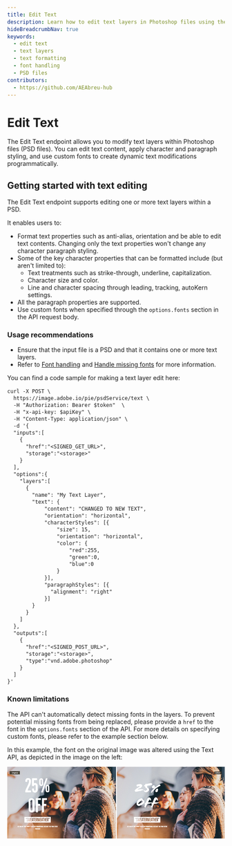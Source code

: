 ```yaml
---
title: Edit Text
description: Learn how to edit text layers in Photoshop files using the Edit Text API endpoint to modify text content, formatting, and styling
hideBreadcrumbNav: true
keywords:
  - edit text
  - text layers
  - text formatting
  - font handling
  - PSD files
contributors:
  - https://github.com/AEAbreu-hub
---
```


# Edit Text

The Edit Text endpoint allows you to modify text layers within Photoshop files (PSD files). You can edit text content, apply character and paragraph styling, and use custom fonts to create dynamic text modifications programmatically.

## Getting started with text editing

The Edit Text endpoint supports editing one or more text layers within a PSD.

It enables users to:

* Format text properties such as anti-alias, orientation and be able to edit text contents. Changing only the text properties won't change any character paragraph styling.
* Some of the key character properties that can be formatted include (but aren't limited to):
  * Text treatments such as strike-through, underline, capitalization.
  * Character size and color.
  * Line and character spacing through leading, tracking, autoKern settings.
* All the paragraph properties are supported.
* Use custom fonts when specified through the `options.fonts` section in the API request body.

### Usage recommendations

* Ensure that the input file is a PSD and that it contains one or more text layers.
* Refer to [Font handling][1] and [Handle missing fonts][2] for more information.

You can find a code sample for making a text layer edit here:

```shell
curl -X POST \
  https://image.adobe.io/pie/psdService/text \
  -H "Authorization: Bearer $token"  \
  -H "x-api-key: $apiKey" \
  -H "Content-Type: application/json" \
  -d '{
  "inputs":[
    {
      "href":"<SIGNED_GET_URL>",
      "storage":"<storage>"
    }
  ],
  "options":{
    "layers":[
      {
        "name": "My Text Layer",
        "text": {
            "content": "CHANGED TO NEW TEXT",
            "orientation": "horizontal",
            "characterStyles": [{
                "size": 15,
                "orientation": "horizontal",
                "color": {
                    "red":255,
                    "green":0,
                    "blue":0
                }
            }],
            "paragraphStyles": [{
              "alignment": "right"
            }]
        }
      }
    ]
  },
  "outputs":[
    {
      "href":"<SIGNED_POST_URL>",
      "storage":"<storage>",
      "type":"vnd.adobe.photoshop"
    }
  ]
}'
```

### Known limitations

The API can't automatically detect missing fonts in the layers. To prevent potential missing fonts from being replaced, please provide a `href` to the font in the `options.fonts` section of the API. For more details on specifying custom fonts, please refer to the example section below.

In this example, the font on the original image was altered using the Text API, as depicted in the image on the left:

![alt image](textlayer_example.png?raw=true "Original Image")

<!-- Links -->
[1]: #font-handling
[2]: #handle-missing-fonts-in-the-document 